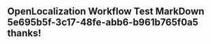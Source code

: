 <properties
ms.topic="hero-topic1"
ms.test1="hero-topic"
ms.test2="test"/>

## OpenLocalization Workflow Test MarkDown 5e695b5f-3c17-48fe-abb6-b961b765f0a5 thanks!
